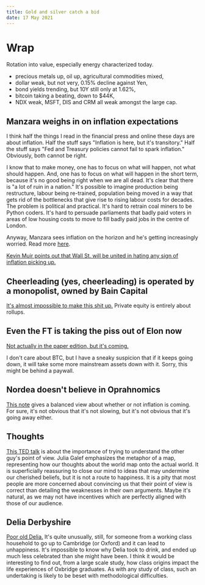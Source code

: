 ```yaml
---
title: Gold and silver catch a bid
date: 17 May 2021
---
```


# Wrap

Rotation into value, especially energy characterized today.

- precious metals up, oil up, agricultural commodities mixed,
- dollar weak, but not very, 0.15% decline against Yen,
- bond yields trending, but 10Y still only at 1.62%,
- bitcoin taking a beating, down to $44K,
- NDX weak, MSFT, DIS and CRM all weak amongst the large cap.

## Manzara weighs in on inflation expectations

I think half the things I read in the financial press and online these days are about inflation.
Half the stuff says "Inflation is here, but it's transitory." Half the stuff says "Fed and Treasury policies cannot fail to spark inflation." Obviously, both cannot be right.

I know that to make money, one has to focus on what will happen, not what should happen. 
And, one has to focus on what will happen in the short term, because it's no good being right when we are all dead. 
It's clear that there is "a lot of ruin in a nation." It's possible to imagine production being restructure, labour being re-trained, population being moved in a way that gets rid of the bottlenecks that give rise to rising labour costs for decades. 
The problem is political and practical. It's hard to retrain coal miners to be Python coders. It's hard to persuade parliaments that badly paid voters in areas of low housing costs to move to fill badly paid jobs in the centre of London.

Anyway, Manzara sees inflation on the horizon and he's getting increasingly worried. Read more [here](https://www.chartpoint.com/medium-of-transaction/).

[Kevin Muir points out that Wall St. will be united in hating any sign of inflation picking up.
](https://themacrotourist.substack.com/p/druck-pulling-up-the-anchor?utm_source=substack-digest&utm_medium=email&token=eyJ1c2VyX2lkIjo0NDE5NjA0LCJwb3N0X2lkIjozNjI5ODIxNiwiXyI6Ik5GZksrIiwiaWF0IjoxNjIxMjU3OTc5LCJleHAiOjE2MjEyNjE1NzksImlzcyI6InB1Yi0yMDQzOSIsInN1YiI6InBvc3QtcmVhY3Rpb24ifQ.Zm1l9rVJ80phB_7JNdQiP81cpYa8QDeOg6pJsH8_tMM)

## Cheerleading (yes, cheerleading) is operated by a monopolist, owned by Bain Capital

[It's almost impossible to make this shit up.](https://mattstoller.substack.com/p/how-a-cheerleading-monopolist-played) 
Private equity is entirely about rollups.

## Even the FT is taking the piss out of Elon now

[Not actually in the paper edition, but it's coming.](https://www.ft.com/content/ab2793db-2b44-4678-986c-905fe0be8d4a?desktop=true&segmentId=d8d3e364-5197-20eb-17cf-2437841d178a#myft:notification:instant-email:content)

I don't care about BTC, but I have a sneaky suspicion that if it keeps going down, it will take some more mainstream assets down with it.
Sorry, this might be behind a paywall. 

## Nordea doesn't believe in Oprahnomics

[This note](https://corporate.nordea.com/article/65502/fx-weekly-oprahnomics-works-until-it-no-longer-does) gives a balanced view about whether or not inflation is coming.
For sure, it's not obvious that it's not slowing, but it's not obvious that it's going away either.

## Thoughts

[This TED talk](https://insights.humancapital.aon.com/talent-assessment-blog/motivated-reasoning-are-you-a-scout-or-a-soldier) is about the importance of trying to understand the other guy's point of view. 
Julia Galef emphasizes the metaphor of a map, representing how our thoughts about the world map onto the actual world. 
It is superficially reassuring to close our mind to ideas that may undermine our cherished beliefs, but it is not a route to happiness. 
It is a pity that most people are more concerned about convincing us that their point of view is correct than detailing the weaknesses in their own arguments. Maybe it's natural, as we may not have incentives which are perfectly aligned with those of our audience.

## Delia Derbyshire

[Poor old Delia.](https://www.bbc.co.uk/programmes/m000w6tr)
It's quite unusually, still, for someone from a working class household to go up to Cambridge (or Oxford) and it can lead to unhappiness. 
It's impossible to know why Delia took to drink, and ended up much less celebrated than she might have been. 
I think it would be interesting to find out, from a large scale study, how class origins impact the life experiences of Oxbridge graduates.
As with any study of class, such an undertaking is likely to be beset with methodological difficulties.


